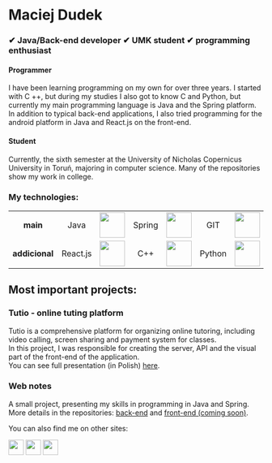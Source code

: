# Maciej Dudek
### ✔ Java/Back-end developer ✔ UMK student ✔ programming enthusiast

#### Programmer
I have been learning programming on my own for over three years. I started with C ++, but during my studies I also got to know C and Python, but currently my main programming language is Java and the Spring platform. In addition to typical back-end applications, I also tried programming for the android platform in Java and React.js on the front-end.

#### Student
Currently, the sixth semester at the University of Nicholas Copernicus University in Toruń, majoring in computer science. Many of the repositories show my work in college.

### My technologies:  

|     |    |    |    |    |    |    |
|:---:|:--:|:--:|:--:|:--:|:--:|:--:|
| __main__ | Java | <img src="https://freepngimg.com/download/java/3-2-java-free-download-png.png" height="50"/> | Spring | <img src="https://docs.spring.io/spring/docs/current/spring-framework-reference/pdf/favicon.ico" height="50" /> | GIT | <img src="https://www.linuxjournal.com/sites/default/files/styles/360_250/public/nodeimage/story/git-icon.png?itok=w7zB9vuE" height="50" /> |
| __addicional__ | React.js | <img src="https://miro.medium.com/fit/c/184/184/1*K0a7xINk0RM5gfXGSN68cw.png" height="50" /> | C++ | <img src="https://piyotr.com/images/svg/cpp_icon.svg" height="50" /> | Python | <img src="https://www.python.org/static/apple-touch-icon-144x144-precomposed.png" width="50" /> |

## Most important projects:

### Tutio - online tuting platform
Tutio is a comprehensive platform for organizing online tutoring, including video calling, screen sharing and payment system for classes.  
In this project, I was responsible for creating the server, API and the visual part of the front-end of the application.  
You can see full presentation (in Polish) [here](https://www.youtube.com/watch?v=K2OD6eTyO0c&feature=emb_title).

### Web notes
A small project, presenting my skills in programming in Java and Spring.  
More details in the repositories: [back-end](https://github.com/DuDiiC/web-notes) and [front-end (coming soon)](https://github.com/DuDiiC/web-notes-front).

You can also find me on other sites:

[<img src="https://pngimg.com/uploads/linkedIn/linkedIn_PNG38.png" width="30" height="30">](https://www.linkedin.com/in/maciejdudek96/)
[<img src="https://www.freepngimg.com/download/facebook/64896-media-computer-icons-logo-of-embassy-facebook.png" width="30" height="30">](https://www.facebook.com/DuDiiCc/)
[<img src="https://i.stack.imgur.com/CE5lz.png" width="30" height="30">](https://stackoverflow.com/users/8653765/m-dudek)

 
